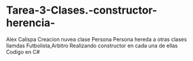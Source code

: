 # Tarea-3-Clases.-constructor-herencia-
Alex Calispa
Creacion nuvea clase Persona
Persona hereda a otras clases llamdas Futbolista,Arbitro
Realizando  constructor en cada una de ellas
Codigo en C#

